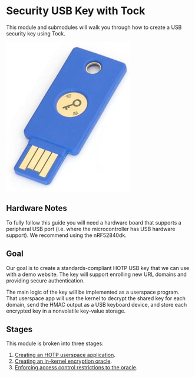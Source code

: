 # Security USB Key with Tock

This module and submodules will walk you through how to create a USB security
key using Tock.

![Security Key](imgs/usbkey.jpg)

## Hardware Notes

To fully follow this guide you will need a hardware board that supports a
peripheral USB port (i.e. where the microcontroller has USB hardware support).
We recommend using the nRF52840dk.

## Goal

Our goal is to create a standards-compliant HOTP USB key that we can use with a
demo website. The key will support enrolling new URL domains and providing
secure authentication.

The main logic of the key will be implemented as a userspace program. That
userspace app will use the kernel to decrypt the shared key for each domain,
send the HMAC output as a USB keyboard device, and store each encrypted key in a
nonvolatile key-value storage.

## Stages

This module is broken into three stages:

1. [Creating an HOTP userspace application](./key-hotp-application).
2. [Creating an in-kernel encryption oracle](./key-hotp-oracle).
3. [Enforcing access control restrictions to the oracle](./key-hotp-access).
